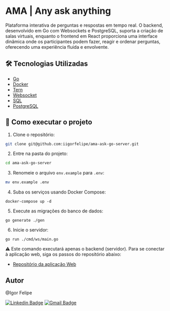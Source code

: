 # AMA | Any ask anything

Plataforma interativa de perguntas e respostas em tempo real. O backend, desenvolvido em Go com Websockets e PostgreSQL, suporta a criação de salas virtuais, enquanto o frontend em React proporciona uma interface dinâmica onde os participantes podem fazer, reagir e ordenar perguntas, oferecendo uma experiência fluida e envolvente.


## 🛠️ Tecnologias Utilizadas

- [Go](https://github.com/topics/go)
- [Docker](https://github.com/topics/docker)
- [Tern](https://github.com/jackc/tern)
- [Websocket](https://github.com/gorilla/websocket)
- [SQL](https://github.com/topics/sql)
- [PostgreSQL](https://github.com/topics/postgresql)

## 🚀 Como executar o projeto

1. Clone o repositório:
```bash
git clone git@github.com:iigorfelipe/ama-ask-go-server.git
```

2. Entre na pasta do projeto:

```bash
cd ama-ask-go-server
```

3. Renomeie o arquivo `env.example` para `.env`:

```bash
mv env.example .env
```

4. Suba os serviços usando Docker Compose:

```
docker-compose up -d
```

5. Execute as migrações do banco de dados:

```
go generate ./gen
```

6. Inicie o servidor:
```
go run ./cmd/ws/main.go
```

⚠️ Este comando executará apenas o backend (servidor). Para se conectar à aplicação web, siga os passos do repositório abaixo:

- [Repositório da aplicação Web](https://github.com/iigorfelipe/ama-ask-react-web)


## Autor

@Igor Felipe

[![Linkedin Badge](https://img.shields.io/badge/-LinkdedIn-blue?style=for-the-badge&logo=Linkedin&logoColor=white&link=https://www.linkedin.com/in/iigor-felipe/)](https://www.linkedin.com/in/iigor-felipe/)
[![Gmail Badge](https://img.shields.io/badge/-Gmail-c14438?style=for-the-badge&logo=Gmail&logoColor=white&link=mailto:iigorfelipe@gmail.com)](mailto:iigorfelipe@gmail.com)
